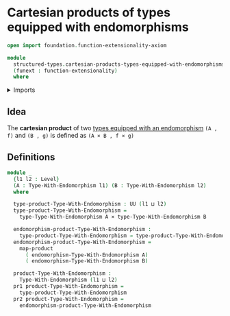 # Cartesian products of types equipped with endomorphisms

```agda
open import foundation.function-extensionality-axiom

module
  structured-types.cartesian-products-types-equipped-with-endomorphisms
  (funext : function-extensionality)
  where
```

<details><summary>Imports</summary>

```agda
open import foundation.cartesian-product-types funext
open import foundation.dependent-pair-types
open import foundation.functoriality-cartesian-product-types funext
open import foundation.universe-levels

open import structured-types.types-equipped-with-endomorphisms funext
```

</details>

## Idea

The **cartesian product** of two
[types equipped with an endomorphism](structured-types.types-equipped-with-endomorphisms.md)
`(A , f)` and `(B , g)` is defined as `(A × B , f × g)`

## Definitions

```agda
module _
  {l1 l2 : Level}
  (A : Type-With-Endomorphism l1) (B : Type-With-Endomorphism l2)
  where

  type-product-Type-With-Endomorphism : UU (l1 ⊔ l2)
  type-product-Type-With-Endomorphism =
    type-Type-With-Endomorphism A × type-Type-With-Endomorphism B

  endomorphism-product-Type-With-Endomorphism :
    type-product-Type-With-Endomorphism → type-product-Type-With-Endomorphism
  endomorphism-product-Type-With-Endomorphism =
    map-product
      ( endomorphism-Type-With-Endomorphism A)
      ( endomorphism-Type-With-Endomorphism B)

  product-Type-With-Endomorphism :
    Type-With-Endomorphism (l1 ⊔ l2)
  pr1 product-Type-With-Endomorphism =
    type-product-Type-With-Endomorphism
  pr2 product-Type-With-Endomorphism =
    endomorphism-product-Type-With-Endomorphism
```
